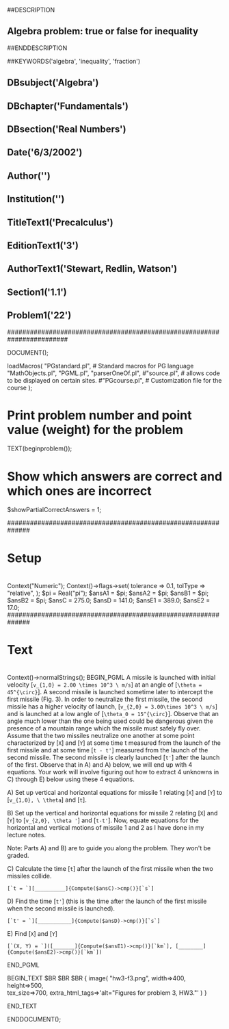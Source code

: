 ##DESCRIPTION
##  Algebra problem: true or false for inequality 
##ENDDESCRIPTION

##KEYWORDS('algebra', 'inequality', 'fraction')

## DBsubject('Algebra')
## DBchapter('Fundamentals')
## DBsection('Real Numbers')
## Date('6/3/2002')
## Author('')
## Institution('')
## TitleText1('Precalculus')
## EditionText1('3')
## AuthorText1('Stewart, Redlin, Watson')
## Section1('1.1')
## Problem1('22')

########################################################################

DOCUMENT();      

loadMacros(
   "PGstandard.pl",     # Standard macros for PG language
   "MathObjects.pl",
   "PGML.pl",
   "parserOneOf.pl",
   #"source.pl",        # allows code to be displayed on certain sites.
   #"PGcourse.pl",      # Customization file for the course
);

# Print problem number and point value (weight) for the problem
TEXT(beginproblem());

# Show which answers are correct and which ones are incorrect
$showPartialCorrectAnswers = 1;

##############################################################
#
#  Setup
#
#
Context("Numeric");
Context()->flags->set(
  tolerance => 0.1,
  tolType => "relative",
);
$pi = Real("pi");
$ansA1 = $pi;
$ansA2 = $pi;
$ansB1 = $pi;
$ansB2 = $pi;
$ansC = 275.0;
$ansD = 141.0;
$ansE1 = 389.0;
$ansE2 = 17.0;
##############################################################
#
#  Text
#
#

Context()->normalStrings();
BEGIN_PGML
A missile is launched with initial velocity [`v_{1,0} = 2.00 \times 10^3 \ m/s`] at an angle of [`\theta = 45^{\circ}`]. A second missile is launched sometime later to intercept the first missile (Fig. 3). In order to neutralize the first missile, the second missile has a higher velocity of launch, [`v_{2,0} = 3.00\times 10^3 \ m/s`] and is launched at a low angle of [`\theta_0 = 15^{\circ}`]. Observe that an angle much lower than the one being used could be dangerous given the presence of a mountain range which the missile must
safely fly over. Assume that the two missiles neutralize one another at some
point characterized by [`X`] and [`Y`] at some time t measured from the launch of the first missile and at some time [`t - t'`] measured from the launch of the second missile. The second missile is clearly launched [`t'`] after the launch of the first. Observe that in A\) and A\) below, we will end up with 4 equations. Your work will involve figuring out how to extract 4 unknowns in C\) through E\) below using these 4 equations.

A\) Set up vertical and horizontal equations for missile 1 relating [`X`] and [`Y`] to [`v_{1,0}, \ \theta`] and [`t`].

B\)  Set up the vertical and horizontal equations for missile 2 relating [`X`] and [`Y`] to [`v_{2,0}, \theta '`] and [`t-t'`]. Now, equate equations for the horizontal and vertical motions of missile 1 and 2 as I have done in my lecture notes.

Note: Parts A\) and B\) are to guide you along the problem. They won't be graded.

C\) Calculate the time [`t`] after the launch of the first missile when the two missiles collide.

    [`t = `][__________]{Compute($ansC)->cmp()}[`s`]
    
D\) Find the time [`t'`] (this is the time after the launch of the first missile when the second missile is launched).

    [`t' = `][___________]{Compute($ansD)->cmp()}[`s`]
    
E\) Find [`X`] and [`Y`]

    [`(X, Y) = `]([_______]{Compute($ansE1)->cmp()}[`km`], [________]{Compute($ansE2)->cmp()}[`km`])
END_PGML

BEGIN_TEXT
$BR
$BR
$BR
\{ image( "hw3-f3.png", width=>400, height=>500,  
tex_size=>700, extra_html_tags=>'alt="Figures for problem 3, HW3."' ) \}


END_TEXT

ENDDOCUMENT();        
